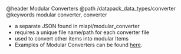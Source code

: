 @header Modular Converters
@path /datapack_data_types/converter
@keywords modular converter, converter

- a separate JSON found in miapi/modular_converter
- requires a unique file name/path for each converter file
- used to convert other items into modular Items
- Examples of Modular Converters can be found [here](https://github.com/Truly-Modular/Arsenal/tree/master/arsenal-common/src/main/resources/data/miapi/modular_converter).